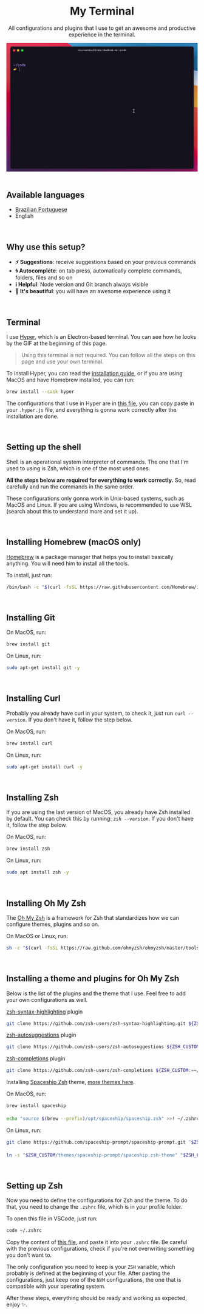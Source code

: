 <div align="center">
  <h1>My Terminal</h1>
  <p>All configurations and plugins that I use to get an awesome and productive experience in the terminal.</p>
  <img src="/.github/demonstration.gif" alt="Demonstration of terminal interactions">
  <br>
  <br>
</div>

## Available languages
- [Brazilian Portuguese](/README-pt.md)
- English

<br>

## Why use this setup?
- **:zap:️ Suggestions**: receive suggestions based on your previous commands
- **:cyclone: Autocomplete**: on tab press, automatically complete commands, folders, files and so on 
- **:information_source: Helpful**: Node version and Git branch always visible
- **:nail_care: It's beautiful**: you will have an awesome experience using it

<br>

## Terminal
I use [Hyper](https://hyper.is), which is an Electron-based terminal. You can see how he looks by the GIF at the beginning of this page.

> Using this terminal is not required. You can follow all the steps on this page and use your own terminal.

To install Hyper, you can read the [installation guide](https://hyper.is/#installation), or if you are using MacOS and have Homebrew installed, you can run:

```bash
brew install --cask hyper
```

The configurations that I use in Hyper are in [this file](/hyper-configuration.js), you can copy paste in your `.hyper.js` file, and everything is gonna work correctly after the installation are done.

<br>

## Setting up the shell
Shell is an operational system interpreter of commands. The one that I'm used to using is Zsh, which is one of the most used ones.

**All the steps below are required for everything to work correctly.** So, read carefully and run the commands in the same order.

These configurations only gonna work in Unix-based systems, such as MacOS and Linux. If you are using Windows, is recommended to use WSL (search about this to understand more and set it up).

<br>

## Installing Homebrew (macOS only)
[Homebrew](https://brew.sh) is a package manager that helps you to install basically anything. You will need him to install all the tools.

To install, just run:
```bash
/bin/bash -c "$(curl -fsSL https://raw.githubusercontent.com/Homebrew/install/HEAD/install.sh)"
```

<br>

## Installing Git
On MacOS, run:
```bash
brew install git
```

On Linux, run:
```bash
sudo apt-get install git -y
```

<br>

## Installing Curl
Probably you already have curl in your system, to check it, just run `curl --version`. If you don't have it, follow the step below.

On MacOS, run:
```bash
brew install curl
```

On Linux, run:
```bash
sudo apt-get install curl -y
```

<br>

## Installing Zsh
If you are using the last version of MacOS, you already have Zsh installed by default. You can check this by running: `zsh --version`. If you don't have it, follow the step below.

On MacOS, run:
```bash
brew install zsh
```

On Linux, run:
```bash
sudo apt install zsh -y
```

<br>

## Installing Oh My Zsh
The [Oh My Zsh](https://ohmyz.sh) is a framework for Zsh that standardizes how we can configure themes, plugins and so on.

On MacOS or Linux, run:
```bash
sh -c "$(curl -fsSL https://raw.github.com/ohmyzsh/ohmyzsh/master/tools/install.sh)"
```

<br>

## Installing a theme and plugins for Oh My Zsh
Below is the list of the plugins and the theme that I use. Feel free to add your own configurations as well.

[zsh-syntax-highlighting](https://github.com/zsh-users/zsh-syntax-highlighting) plugin
```bash
git clone https://github.com/zsh-users/zsh-syntax-highlighting.git ${ZSH_CUSTOM:-~/.oh-my-zsh/custom}/plugins/zsh-syntax-highlighting
```

[zsh-autosuggestions](https://github.com/zsh-users/zsh-autosuggestions) plugin
```bash
git clone https://github.com/zsh-users/zsh-autosuggestions ${ZSH_CUSTOM:-~/.oh-my-zsh/custom}/plugins/zsh-autosuggestions
```

[zsh-completions](https://github.com/zsh-users/zsh-completions) plugin
```bash
git clone https://github.com/zsh-users/zsh-completions ${ZSH_CUSTOM:=~/.oh-my-zsh/custom}/plugins/zsh-completions
```

Installing [Spaceship Zsh](https://github.com/denysdovhan/spaceship-prompt) theme, [more themes here](https://github.com/ohmyzsh/ohmyzsh/wiki/Themes).

On MacOS, run:
```bash
brew install spaceship

echo "source $(brew --prefix)/opt/spaceship/spaceship.zsh" >>! ~/.zshrc
```

On Linux, run:
```bash
git clone https://github.com/spaceship-prompt/spaceship-prompt.git "$ZSH_CUSTOM/themes/spaceship-prompt" --depth=1

ln -s "$ZSH_CUSTOM/themes/spaceship-prompt/spaceship.zsh-theme" "$ZSH_CUSTOM/themes/spaceship.zsh-theme"
```

<br>

## Setting up Zsh
Now you need to define the configurations for Zsh and the theme. To do that, you need to change the `.zshrc` file, which is in your profile folder.

To open this file in VSCode, just run:
```bash
code ~/.zshrc
```

Copy the content of [this file](/zshrc-configurations.txt), and paste it into your `.zshrc` file. Be careful with the previous configurations, check if you're not overwriting something you don't want to.

The only configuration you need to keep is your `ZSH` variable, which probably is defined at the beginning of your file. After pasting the configurations, just keep one of the `NVM` configurations, the one that is compatible with your operating system.

After these steps, everything should be ready and working as expected, enjoy ✨.

